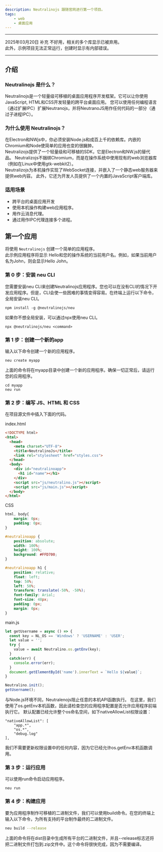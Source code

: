 ```yaml
---
description: Neutralinojs 跟随官网进行第一个项目。
tags:
    - web
    - 桌面应用
---
```


---

2025年03月20日 补充
不好用，相关的多个库显示已被弃用。  
此外，示例项目无法正常运行，创建时显示有内部错误。

---

## 介绍

### Neutralinojs 是什么？
Neutralinojs是一个轻量级可移植的桌面应用程序开发框架。它可以让你使用JavaScript, HTML和CSS开发轻量的跨平台桌面应用。 您可以使用任何编程语言（通过扩展IPC）扩展Neutranojs，并将NeutranoJS用作任何代码的一部分（通过子进程IPC）。

### 为什么使用 Neutralinojs？
在Electron和NWjs中，你必须安装Node.js和成百上千的依赖库。内嵌的Chromium和Node使简单的应用也变的很臃肿。   
Neutralizojs提供了一个轻量级和可移植的SDK，它是Electron和NW.js的替代品。 Neutralizojs不捆绑Chromium，而是在操作系统中使用现有的web浏览器库（例如在Linux中使用gtk-webkit2）。   
Neutralizojs为本机操作实现了WebSocket连接，并嵌入了一个静态web服务器来提供web内容。 此外，它还为开发人员提供了一个内置的JavaScript客户端库。

### 适用场景
- 跨平台的桌面应用开发
- 使用本机操作构建web应用程序。
- 用作云消息代理。
- 通过用作IPC代理连接多个进程。

## 第一个应用
将使用 `Neutralinojs` 创建一个简单的应用程序。  
此示例应用程序将显示 Hello和您的操作系统的当前用户名。例如，如果当前用户名为John，则会显示Hello John。

### 第 0 步：安装 neu CLI
您需要安装neu CLI来创建Neutralinojs应用程序。您也可以在没有CLI的情况下开发应用程序。但是，CLI会使一些困难的事情变得容易。在终端上运行以下命令，全局安装neu CLI。

``` shell
npm install -g @neutralinojs/neu
```

如果你不想全局安装，可以通过npx使用neu CLI。

``` shell
npx @neutralinojs/neu <command>
```

### 第 1 步：创建一个新的app
输入以下命令创建一个新的应用程序。

``` shell
neu create myapp
```

上面的命令将在myapp目录中创建一个新的应用程序。确保一切正常后，请运行您的应用程序。

``` shell
cd myapp
neu run
```

### 第 2 步：编写 JS、HTML 和 CSS
在项目源文件中插入下面的代码。

index.html
``` html
<!DOCTYPE html>
<html>
  <head>
    <meta charset="UTF-8">
    <title>NeutralinoJs</title>
    <link rel="stylesheet" href="styles.css">
  </head>
  <body>
    <div id="neutralinoapp">
      <h1 id="name"></h1>
    </div>
    <script src="js/neutralino.js"></script>
    <script src="js/main.js"></script>
  </body>
</html>
```

CSS
``` css
html, body{
    margin: 0px;
    padding: 0px;
}

#neutralinoapp {
    position: absolute;
    width: 100%;
    height: 100%;
    background: #FFD700;
}

#neutralinoapp h1 {
    position: relative;
    float: left;
    top: 50%;
    left: 50%;
    transform: translate(-50%, -50%);
    font-family: Arial;
    font-size: 48px;
    padding: 0px;
    margin: 0px;
}
```

main.js

``` js
let getUsername = async () => {
  const key = NL_OS == 'Windows' ? 'USERNAME' : 'USER';
  let value = '';
  try {
    value = await Neutralino.os.getEnv(key);
  }
  catch(err) {
    console.error(err);
  }
  document.getElementById('name').innerText = `Hello ${value}`;
}

Neutralino.init();
getUsername();
```

与Node.js环境不同，Neutralenojs阻止任意的本机API函数执行。 在这里，我们使用了os.getEnv本机函数，因此请检查您的应用程序配置是否允许应用程序前端执行它。 默认配置已经允许整个os命名空间，如下nativeAllowList权限设置：
``` text
"nativeAllowList": [
    "app.*",
    "os.*",
    "debug.log"
],
```

我们不需要更新权限设置中的任何内容，因为它已经允许os.getEnv本机函数调用。

### 第 3 步：运行应用
可以使用run命令启动应用程序。
``` shell
neu run
```

### 第 4 步：构建应用
要为应用程序制作可移植的二进制文件，我们可以使用build命令。在您的终端上输入以下命令，为所有支持的平台制作最终的二进制文件。
``` sh
neu build --release
```
上面的命令将在dist目录中生成所有平台的二进制文件，并且--release标志还将把二进制文件打包到.zip文件中。这个命令将很快完成，因为不需要编译。